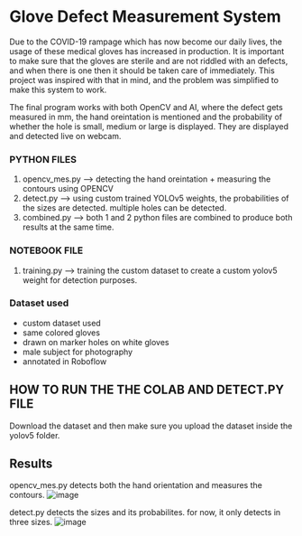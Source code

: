 # Glove Defect Measurement System

Due to the COVID-19 rampage which has now become our daily lives, the usage of these medical gloves has increased in production. It is important to make sure that the gloves are sterile and are not riddled with an defects, and when there is one then it should be taken care of immediately.
This project was inspired with that in mind, and the problem was simplified to make this system to work.

The final program works with both OpenCV and AI, where the defect gets measured in mm, the hand oreintation is mentioned and the probability of whether the hole is small, medium or large is displayed. They are displayed and detected live on webcam.


### PYTHON FILES
1. opencv_mes.py --> detecting the hand oreintation + measuring the contours using OPENCV
2. detect.py --> using custom trained YOLOv5 weights, the probabilities of the sizes are detected. multiple holes can be detected.
3. combined.py --> both 1 and 2 python files are combined to produce both results at the same time.

### NOTEBOOK FILE
1. training.py --> training the custom dataset to create a custom yolov5 weight for detection purposes.

### Dataset used
- custom dataset used
- same colored gloves
- drawn on marker holes on white gloves
- male subject for photography
- annotated in Roboflow

## HOW TO RUN THE THE COLAB AND DETECT.PY FILE

Download the dataset and then make sure you upload the dataset inside the yolov5 folder.

## Results

opencv_mes.py detects both the hand orientation and measures the contours. 
![image](https://user-images.githubusercontent.com/72517618/166843060-0161b46d-3516-44fa-87e0-8ee9e6c9380d.png)

detect.py detects the sizes and its probabilites. for now, it only detects in three sizes.
![image](https://user-images.githubusercontent.com/72517618/166843317-b78d15b6-4c70-418d-b6cf-b794efcee011.png)


